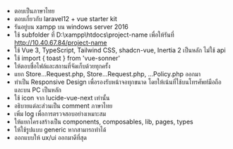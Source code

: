 - ตอบเป็นภาษาไทย
- ตอบเกี่ยวกับ laravel12 + vue starter kit
- รันอยู่บน xampp บน windows server 2016
- ใช้ subfolder ที่ D:\xampp\htdocs\project-name เพื่อให้รันที่ http://10.40.67.84/project-name
- ใช้ Vue 3, TypeScript, Tailwind CSS, shadcn-vue, Inertia 2 เป็นหลัก ไม่ใช้ api
- ใช้ import { toast } from 'vue-sonner'
- ให้ตอบชื่อไฟล์และสถานที่จัดเก็บด้วยทุกครั้ง
- แยก Store...Request.php, Store...Request.php, ...Policy.php ออกมา
- ทำเป็น Responsive Design เพื่อรองรับหน้าจอทุกขนาด โดยให้เน้นที่ใช้บนโทรศัพท์มือถือ และบน PC เป็นหลัก
- ใช้ icon จาก lucide-vue-next เท่านั้น
- อธิบายแต่ละส่วนเป็น comment ภาษาไทย
- เพิ่ม log เพื่อการตรวจสอบอย่างเหมาะสม
- ให้แยกโครงสร้างเป็น components, composables, lib, pages, types
- ให้ใช้รูปแบบ generic หากสามารถทำได้
- ออกแบบให้ ux/ui ออกมาดีที่สุด